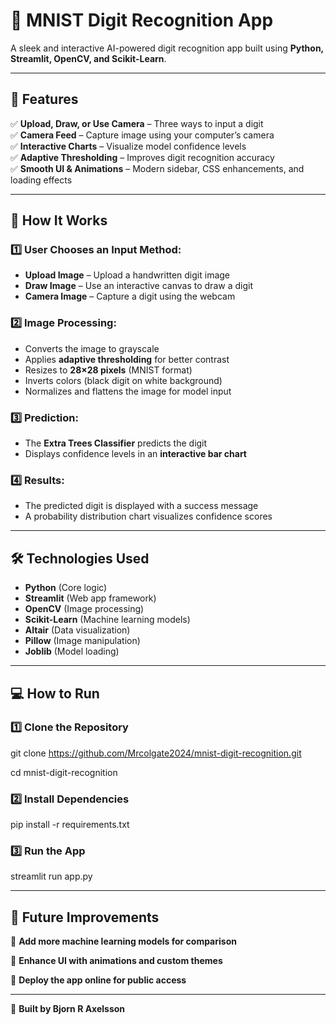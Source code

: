 # 🧠 MNIST Digit Recognition App  
A sleek and interactive AI-powered digit recognition app built using **Python, Streamlit, OpenCV, and Scikit-Learn**.

---

## 🚀 Features  
✅ **Upload, Draw, or Use Camera** – Three ways to input a digit  
✅ **Camera Feed** – Capture image using your computer’s camera  
✅ **Interactive Charts** – Visualize model confidence levels  
✅ **Adaptive Thresholding** – Improves digit recognition accuracy  
✅ **Smooth UI & Animations** – Modern sidebar, CSS enhancements, and loading effects  

---

## 📂 How It Works  

### **1️⃣ User Chooses an Input Method:**  
- **Upload Image** – Upload a handwritten digit image  
- **Draw Image** – Use an interactive canvas to draw a digit  
- **Camera Image** – Capture a digit using the webcam  

### **2️⃣ Image Processing:**  
- Converts the image to grayscale  
- Applies **adaptive thresholding** for better contrast  
- Resizes to **28×28 pixels** (MNIST format)  
- Inverts colors (black digit on white background)  
- Normalizes and flattens the image for model input  

### **3️⃣ Prediction:**  
- The **Extra Trees Classifier** predicts the digit  
- Displays confidence levels in an **interactive bar chart**  

### **4️⃣ Results:**  
- The predicted digit is displayed with a success message  
- A probability distribution chart visualizes confidence scores  

---

## 🛠️ Technologies Used  
- **Python** (Core logic)  
- **Streamlit** (Web app framework)  
- **OpenCV** (Image processing)  
- **Scikit-Learn** (Machine learning models)  
- **Altair** (Data visualization)  
- **Pillow** (Image manipulation)  
- **Joblib** (Model loading)  

---

## 💻 How to Run 

### **1️⃣ Clone the Repository**  
git clone https://github.com/Mrcolgate2024/mnist-digit-recognition.git

cd mnist-digit-recognition

### **2️⃣ Install Dependencies**  
pip install -r requirements.txt

### **3️⃣ Run the App**  
streamlit run app.py

---

## 🎯 Future Improvements 
🔹 **Add more machine learning models for comparison**

🔹 **Enhance UI with animations and custom themes**

🔹 **Deploy the app online for public access**


---
🚀 **Built by Bjorn R Axelsson**

  
